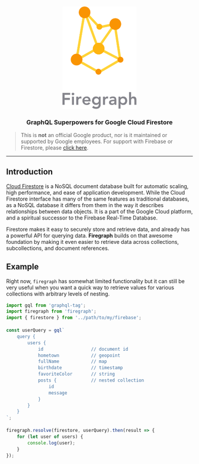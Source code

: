 <p align="center">
    <img src="./assets/brand.svg" width="200px"/>
</p>
<h3 align="center">GraphQL Superpowers for Google Cloud Firestore</h3>

> This is **not** an official Google product, nor is it maintained or supported by Google employees. For support with Firebase or Firestore, please [click here](https://firebase.google.com/support/).

___

## Introduction

[Cloud Firestore](https://cloud.google.com/firestore/docs/) is a NoSQL document database built for automatic scaling, high performance, and ease of application development. While the Cloud Firestore interface has many of the same features as traditional databases, as a NoSQL database it differs from them in the way it describes relationships between data objects. It is a part of the Google Cloud platform, and a spiritual successor to the Firebase Real-Time Database.

Firestore makes it easy to securely store and retrieve data, and already has a powerful API for querying data. **Firegraph** builds on that awesome foundation by making it even easier to retrieve data across collections, subcollections, and document references.

## Example

Right now, `firegraph` has somewhat limited functionality but it can still be very useful when you want a quick way to retrieve values for various collections with arbitrary levels of nesting.

``` typescript
import gql from 'graphql-tag';
import firegraph from 'firegraph';
import { firestore } from '../path/to/my/firebase';

const userQuery = gql`
    query {
        users {
            id                  // document id
            hometown            // geopoint
            fullName            // map
            birthdate           // timestamp
            favoriteColor       // string
            posts {             // nested collection
                id
                message
            }
        }
    }
`;

firegraph.resolve(firestore, userQuery).then(result => {
    for (let user of users) {
        console.log(user);
    }
});
```
